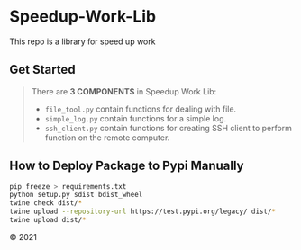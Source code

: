 # Speedup-Work-Lib

This repo is a library for speed up work

## Get Started
> There are **3 COMPONENTS** in Speedup Work Lib:<br/>
> - `file_tool.py` contain functions for dealing with file.<br/>
> - `simple_log.py` contain functions for a simple log.<br/>
> - `ssh_client.py` contain functions for creating SSH client to perform function on the remote computer.<br/>

## How to Deploy Package to Pypi Manually
```bash
pip freeze > requirements.txt
python setup.py sdist bdist_wheel
twine check dist/*
twine upload --repository-url https://test.pypi.org/legacy/ dist/*
twine upload dist/*
```

&copy; 2021
